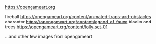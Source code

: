 https://opengameart.org



fireball https://opengameart.org/content/animated-traps-and-obstacles
character https://opengameart.org/content/legend-of-faune
blocks and trees https://opengameart.org/content/lolly-set-01

...and other few images from opengameart
